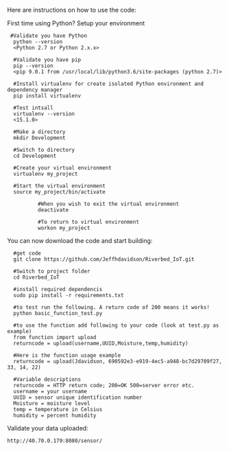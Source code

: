   Here are instructions on how to use the code:

  First time using Python? Setup your environment
     
     #Validate you have Python
      python --version
      <Python 2.7 or Python 2.x.x>

      #Validate you have pip
      pip --version
      <pip 9.0.1 from /usr/local/lib/python3.6/site-packages (python 2.7)>

      #Install virtualenv for create isolated Python environment and dependency manager
      pip install virtualenv
      
      #Test intsall
      virtualenv --version
      <15.1.0>
      
      #Make a directory
      mkdir Development

      #Switch to directory
      cd Development
      
      #Create your virtual environment
      virtualenv my_project
      
      #Start the virtual environment
      source my_project/bin/activate
      
              #When you wish to exit the virtual environment
              deactivate

              #To return to virtual environment
              workon my_project

You can now download the code and start building:

      #get code
      git clone https://github.com/Jeffhdavidson/Riverbed_IoT.git

      #Switch to project folder
      cd Riverbed_IoT

      #install required dependencis
      sudo pip install -r requirements.txt

      #to test run the following. A return code of 200 means it works!
      python basic_function_test.py

      #to use the function add following to your code (look at test.py as example)
      from function import upload
      returncode = upload(username,UUID,Moisture,temp,humidity)

      #Here is the function usage example
      returncode = upload(Jdavidson, 690592e3-e919-4ec5-a948-bc7d29709f27, 33, 14, 22)

      #Variable descriptions
      returncode = HTTP return code; 200=OK 500=server error etc.
      username = your username
      UUID = sensor unique identification number
      Moisture = moisture level
      temp = temperature in Celsius
      humidity = percent humidity
      
Validate your data uploaded:

    http://40.70.0.179:8080/sensor/
